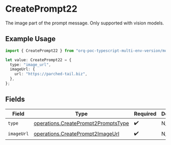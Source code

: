 # CreatePrompt22

The image part of the prompt message. Only supported with vision models.

## Example Usage

```typescript
import { CreatePrompt22 } from "orq-poc-typescript-multi-env-version/models/operations";

let value: CreatePrompt22 = {
  type: "image_url",
  imageUrl: {
    url: "https://parched-tail.biz",
  },
};
```

## Fields

| Field                                                                                      | Type                                                                                       | Required                                                                                   | Description                                                                                |
| ------------------------------------------------------------------------------------------ | ------------------------------------------------------------------------------------------ | ------------------------------------------------------------------------------------------ | ------------------------------------------------------------------------------------------ |
| `type`                                                                                     | [operations.CreatePrompt2PromptsType](../../models/operations/createprompt2promptstype.md) | :heavy_check_mark:                                                                         | N/A                                                                                        |
| `imageUrl`                                                                                 | [operations.CreatePrompt2ImageUrl](../../models/operations/createprompt2imageurl.md)       | :heavy_check_mark:                                                                         | N/A                                                                                        |